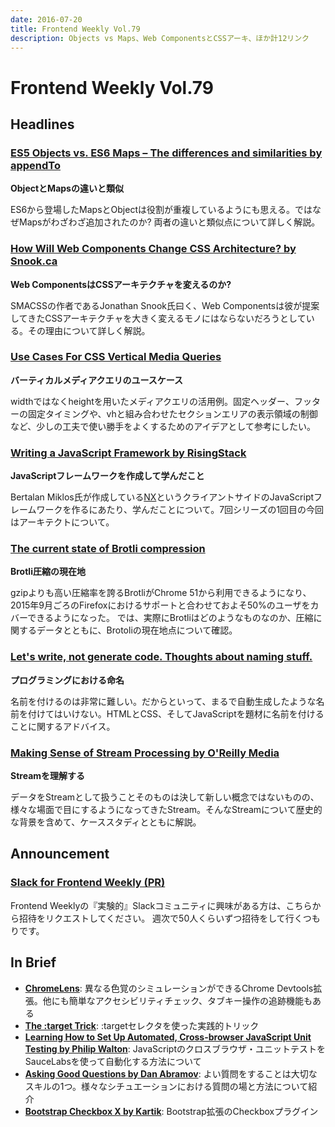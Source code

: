 ```yaml
---
date: 2016-07-20
title: Frontend Weekly Vol.79
description: Objects vs Maps、Web ComponentsとCSSアーキ、ほか計12リンク
---
```


# Frontend Weekly Vol.79

## Headlines

### [ES5 Objects vs. ES6 Maps – The differences and similarities by appendTo](https://appendto.com/2016/07/es5-objects-vs-es6-maps-the-differences-and-similarities/)

**ObjectとMapsの違いと類似**

ES6から登場したMapsとObjectは役割が重複しているようにも思える。ではなぜMapsがわざわざ追加されたのか? 両者の違いと類似点について詳しく解説。

### [How Will Web Components Change CSS Architecture? by Snook.ca](https://snook.ca/archives/html_and_css/will-web-components-change-css)

**Web ComponentsはCSSアーキテクチャを変えるのか?**

SMACSSの作者であるJonathan Snook氏曰く、Web Componentsは彼が提案してきたCSSアーキテクチャを大きく変えるモノにはならないだろうとしている。その理由について詳しく解説。

### [Use Cases For CSS Vertical Media Queries](https://ishadeed.com/article/vertical-media-queries/)

**バーティカルメディアクエリのユースケース**

widthではなくheightを用いたメディアクエリの活用例。固定ヘッダー、フッターの固定タイミングや、vhと組み合わせたセクションエリアの表示領域の制御など、少しの工夫で使い勝手をよくするためのアイデアとして参考にしたい。

### [Writing a JavaScript Framework by RisingStack](https://blog.risingstack.com/writing-a-javascript-framework-project-structuring/)

**JavaScriptフレームワークを作成して学んだこと**

Bertalan Miklos氏が作成している[NX](http://nx-nxframework.rhcloud.com/)というクライアントサイドのJavaScriptフレームワークを作るにあたり、学んだことについて。7回シリーズの1回目の今回はアーキテクトについて。

### [The current state of Brotli compression](https://samsaffron.com/archive/2016/06/15/the-current-state-of-brotli-compression)

**Brotli圧縮の現在地**

gzipよりも高い圧縮率を誇るBrotliがChrome 51から利用できるようになり、2015年9月ごろのFirefoxにおけるサポートと合わせておよそ50%のユーザをカバーできるようになった。
では、実際にBrotliはどのようなものなのか、圧縮に関するデータとともに、Brotoliの現在地点について確認。

### [Let's write, not generate code. Thoughts about naming stuff.](http://krasimirtsonev.com/blog/article/naming)

**プログラミングにおける命名**

名前を付けるのは非常に難しい。だからといって、まるで自動生成したような名前を付けてはいけない。HTMLとCSS、そしてJavaScriptを題材に名前を付けることに関するアドバイス。

### [Making Sense of Stream Processing by O'Reilly Media](https://www.oreilly.com/learning/making-sense-of-stream-processing)

**Streamを理解する**

データをStreamとして扱うことそのものは決して新しい概念ではないものの、様々な場面で目にするようになってきたStream。そんなStreamについて歴史的な背景を含めて、ケーススタディとともに解説。

## Announcement

### [Slack for Frontend Weekly (PR)](https://studiomohawk.typeform.com/to/Kj8Gaj)

Frontend Weeklyの『実験的』Slackコミュニティに興味がある方は、こちらから招待をリクエストしてください。 週次で50人くらいずつ招待をして行くつもりです。

## In Brief

* [**ChromeLens**](http://chromelens.xyz/): 異なる色覚のシミュレーションができるChrome Devtools拡張。他にも簡単なアクセシビリティチェック、タブキー操作の追跡機能もある
* [**The :target Trick**](https://bitsofco.de/the-target-trick/): :targetセレクタを使った実践的トリック
* [**Learning How to Set Up Automated, Cross-browser JavaScript Unit Testing by Philip Walton**](https://philipwalton.com/articles/learning-how-to-set-up-automated-cross-browser-javascript-unit-testing/): JavaScriptのクロスブラウザ・ユニットテストをSauceLabsを使って自動化する方法について
* [**Asking Good Questions by Dan Abramov**](https://medium.com/@dan_abramov/asking-good-questions-421f08ee7e5c#.g9hc9njwm): よい質問をすることは大切なスキルの1つ。様々なシチュエーションにおける質問の場と方法について紹介
* [**Bootstrap Checkbox X by Kartik**](http://plugins.krajee.com/checkbox-x): Bootstrap拡張のCheckboxプラグイン